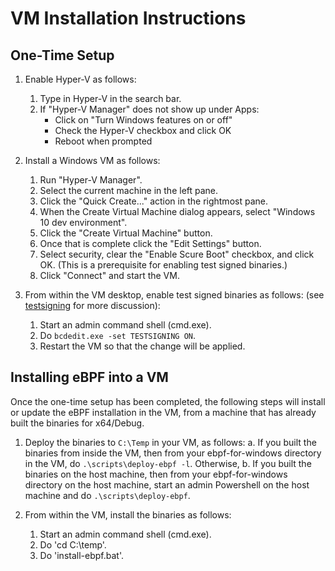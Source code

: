 # VM Installation Instructions

## One-Time Setup

1. Enable Hyper-V as follows:
    1. Type in Hyper-V in the search bar.
    2. If "Hyper-V Manager" does not show up under Apps:
        * Click on "Turn Windows features on or off"
        * Check the Hyper-V checkbox and click OK
        * Reboot when prompted

2. Install a Windows VM as follows:
    1. Run "Hyper-V Manager".
    2. Select the current machine in the left pane.
    3. Click the "Quick Create..." action in the rightmost pane.
    4. When the Create Virtual Machine dialog appears, select "Windows 10 dev environment".
    5. Click the "Create Virtual Machine" button.
    6. Once that is complete click the "Edit Settings" button.
    7. Select security, clear the "Enable Scure Boot" checkbox, and click OK. (This is a prerequisite for
       enabling test signed binaries.)
    8. Click "Connect" and start the VM.

3. From within the VM desktop, enable test signed binaries as follows:
   (see [testsigning](https://docs.microsoft.com/en-us/windows-hardware/drivers/install/the-testsigning-boot-configuration-option) for more discussion):
    1. Start an admin command shell (cmd.exe).
    2. Do `bcdedit.exe -set TESTSIGNING ON`.
    3. Restart the VM so that the change will be applied.

## Installing eBPF into a VM

Once the one-time setup has been completed, the following steps will
install or update the eBPF installation in the VM, from a machine that
has already built the binaries for x64/Debug.

1. Deploy the binaries to `C:\Temp` in your VM, as follows:
    a. If you built the binaries from inside the VM, then from your ebpf-for-windows directory in the VM, do `.\scripts\deploy-ebpf -l`.  Otherwise,
    b. If you built the binaries on the host machine, then from your ebpf-for-windows directory on the host machine, start an admin Powershell on the host machine and do `.\scripts\deploy-ebpf`.

2. From within the VM, install the binaries as follows:
    1. Start an admin command shell (cmd.exe).
    2. Do 'cd C:\temp'.
    3. Do 'install-ebpf.bat'.
